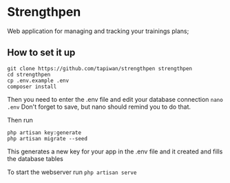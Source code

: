 # Strengthpen

Web application for managing and tracking your trainings plans;

## How to set it up
```
git clone https://github.com/tapiwan/strengthpen strengthpen
cd strengthpen
cp .env.example .env
composer install
```

Then you need to enter the .env file and edit your database connection
`nano .env`
Don't forget to save, but nano should remind you to do that.

Then run
```
php artisan key:generate
php artisan migrate --seed
```
This generates a new key for your app in the .env file and it created and fills the database tables

To start the webserver run
`php artisan serve`
